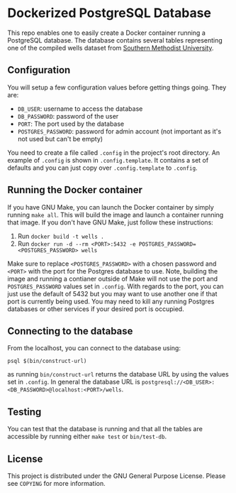 # Dockerized PostgreSQL Database
This repo enables one to easily create a Docker container running a PostgreSQL database. The database contains several tables representing one of the compiled wells dataset from [Southern Methodist University](http://geothermal.smu.edu/gtda/).

## Configuration
You will setup a few configuration values before getting things going. They are:

* `DB_USER`: username to access the database
* `DB_PASSWORD`: password of the user
* `PORT`: The port used by the database
* `POSTGRES_PASSWORD`: password for admin account (not important as it's not used but can't be empty)

You need to create a file called `.config` in the project's root directory. An example of `.config` is shown in `.config.template`. It contains a set of defaults and you can just copy over `.config.template` to `.config`.

## Running the Docker container
If you have GNU Make, you can launch the Docker container by simply running `make all`. This will build the image and launch a container running that image. If you don't have GNU Make, just follow these instructions:

1. Run `docker build -t wells .`
1. Run `docker run -d --rm <PORT>:5432 -e POSTGRES_PASSWORD=<POSTGRES_PASSWORD> wells`

Make sure to replace `<POSTGRES_PASSWORD>` with a chosen password and `<PORT>` with the port for the Postgres database to use. Note, building the image and running a contianer outside of Make will not use the port and `POSTGRES_PASSWORD` values set in `.config`. With regards to the port, you can just use the default of 5432 but you may want to use another one if that port is currently being used. You may need to kill any running Postgres databases or other services if your desired port is occupied.

## Connecting to the database
From the localhost, you can connect to the database using:

`psql $(bin/construct-url)`

as running `bin/construct-url` returns the database URL by using the values set in `.config`. In general the database URL is `postgresql://<DB_USER>:<DB_PASSWORD>@localhost:<PORT>/wells`.

## Testing
You can test that the database is running and that all the tables are accessible by running either `make test` or `bin/test-db`.

## License
This project is distributed under the GNU General Purpose License. Please see `COPYING` for more information.
